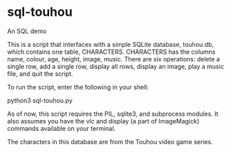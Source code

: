 # sql-touhou
An SQL demo

This is a script that interfaces with a simple SQLite database, touhou.db, which contains one table, CHARACTERS.
CHARACTERS has the columns name, colour, age, height, image, music.
There are six operations: delete a single row, add a single row, display all rows, display an image, play a music file, and quit the script.

To run the script, enter the following in your shell:

python3 sql-touhou.py

As of now, this script requires the PIL, sqlite3, and subprocess modules. It also assumes you have the vlc and display (a part of ImageMagick) commands available on your terminal.

The characters in this database are from the Touhou video game series.
